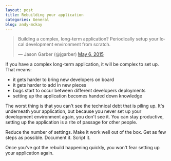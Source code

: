 ```yaml
---
layout: post
title: Rebuilding your application
categories: General
blog: andy-mckay
---
```


<blockquote class="twitter-tweet" lang="en"><p lang="en" dir="ltr">Building a complex, long-term application? Periodically setup your local development environment from scratch.</p>&mdash; Jason Garber (@jgarber) <a href="https://twitter.com/jgarber/status/595950911320645632">May 6, 2015</a></blockquote>
<script async src="//platform.twitter.com/widgets.js" charset="utf-8"></script>

If you have a complex long-term application, it will be complex to set up. That means:

* it gets harder to bring new developers on board
* it gets harder to add in new pieces
* bugs start to occur between different developers deployments
* setting up the application becomes handed down knowledge

The worst thing is that you can't see the technical debt that is piling up. It's underneath your application, but because you never set up your development environment again, you don't see it. You can stay productive, setting up the application is a rite of passage for other people.

Reduce the number of settings. Make it work well out of the box. Get as few steps as possible. Document it. Script it.

Once you've got the rebuild happening quickly, you won't fear setting up your application again.
